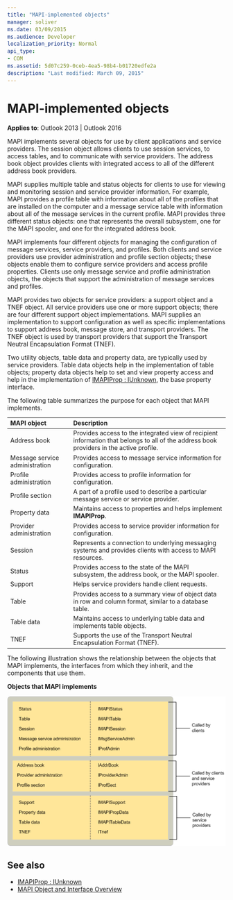 ```yaml
---
title: "MAPI-implemented objects"
manager: soliver
ms.date: 03/09/2015
ms.audience: Developer
localization_priority: Normal
api_type:
- COM
ms.assetid: 5d07c259-0ceb-4ea5-98b4-b01720edfe2a
description: "Last modified: March 09, 2015"
---
```


# MAPI-implemented objects
  
**Applies to**: Outlook 2013 | Outlook 2016 
  
MAPI implements several objects for use by client applications and service providers. The session object allows clients to use session services, to access tables, and to communicate with service providers. The address book object provides clients with integrated access to all of the different address book providers. 
  
MAPI supplies multiple table and status objects for clients to use for viewing and monitoring session and service provider information. For example, MAPI provides a profile table with information about all of the profiles that are installed on the computer and a message service table with information about all of the message services in the current profile. MAPI provides three different status objects: one that represents the overall subsystem, one for the MAPI spooler, and one for the integrated address book. 
  
MAPI implements four different objects for managing the configuration of message services, service providers, and profiles. Both clients and service providers use provider administration and profile section objects; these objects enable them to configure service providers and access profile properties. Clients use only message service and profile administration objects, the objects that support the administration of message services and profiles. 
  
MAPI provides two objects for service providers: a support object and a TNEF object. All service providers use one or more support objects; there are four different support object implementations. MAPI supplies an implementation to support configuration as well as specific implementations to support address book, message store, and transport providers. The TNEF object is used by transport providers that support the Transport Neutral Encapsulation Format (TNEF).
  
Two utility objects, table data and property data, are typically used by service providers. Table data objects help in the implementation of table objects; property data objects help to set and view property access and help in the implementation of [IMAPIProp : IUnknown](imapipropiunknown.md), the base property interface. 
  
The following table summarizes the purpose for each object that MAPI implements.
  
|**MAPI object**|**Description**|
|:-----|:-----|
|Address book  <br/> |Provides access to the integrated view of recipient information that belongs to all of the address book providers in the active profile.  <br/> |
|Message service administration  <br/> |Provides access to message service information for configuration.  <br/> |
|Profile administration  <br/> |Provides access to profile information for configuration.  <br/> |
|Profile section  <br/> |A part of a profile used to describe a particular message service or service provider.  <br/> |
|Property data  <br/> |Maintains access to properties and helps implement **IMAPIProp**.  <br/> |
|Provider administration  <br/> |Provides access to service provider information for configuration.  <br/> |
|Session  <br/> |Represents a connection to underlying messaging systems and provides clients with access to MAPI resources.  <br/> |
|Status  <br/> |Provides access to the state of the MAPI subsystem, the address book, or the MAPI spooler.  <br/> |
|Support  <br/> |Helps service providers handle client requests.  <br/> |
|Table  <br/> |Provides access to a summary view of object data in row and column format, similar to a database table.  <br/> |
|Table data  <br/> |Maintains access to underlying table data and implements table objects.  <br/> |
|TNEF  <br/> |Supports the use of the Transport Neutral Encapsulation Format (TNEF).  <br/> |
   
The following illustration shows the relationship between the objects that MAPI implements, the interfaces from which they inherit, and the components that use them. 
  
**Objects that MAPI implements**
  
![Objects that MAPI implements](media/amapi_68.gif "Objects that MAPI implements")
  
## See also

- [IMAPIProp : IUnknown](imapipropiunknown.md)
- [MAPI Object and Interface Overview](mapi-object-and-interface-overview.md)

